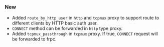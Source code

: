 ### New

* Added `route_by_http_user` in `http` and `tcpmux` proxy to support route to different clients by HTTP basic auth user.
* `CONNECT` method can be forwarded in `http` type proxy.
* Added `tcpmux_passthrough` in `tcpmux` proxy. If true, `CONNECT` request will be forwarded to frpc.
